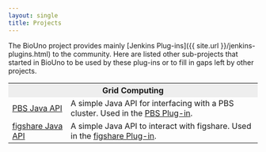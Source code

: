 ```yaml
---
layout: single
title: Projects
---
```


The BioUno project provides mainly [Jenkins Plug-ins]({{ site.url }}/jenkins-plugins.html) to the 
community. Here are listed other sub-projects that started in BioUno to be used by these plug-ins 
or to fill in gaps left by other projects.

<table class="pure-table pure-table-bordered" style='width: 100%'>
	<tbody>
		<tr>
			<th colspan="2" style="background-color: #EEEEEE">Grid Computing</th>
		</tr>
		<tr>
			<td><a href="https://github.com/biouno/pbs-java-api" title="PBS Java API">PBS Java API</a></td>
			<td>A simple Java API for interfacing with a PBS cluster. Used in the <a href="https://github.com/biouno/pbs-plugin">PBS Plug-in</a>.</td>
		</tr>
		<tr>
			<td><a href="https://github.com/biouno/figshare-java-api" title="figshare Java API">figshare Java API</a></td>
			<td>A simple Java API to interact with figshare. Used in the <a href="https://github.com/biouno/figshare-plugin">figshare Plug-in</a>.</td>
		</tr>
	</tbody>
</table>